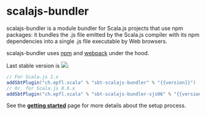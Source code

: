 # scalajs-bundler

scalajs-bundler is a module bundler for Scala.js projects that use npm packages: it bundles the .js file
emitted by the Scala.js compiler with its npm dependencies into a single .js file executable by Web browsers.

scalajs-bundler uses [npm](https://www.npmjs.com) and [webpack](https://webpack.github.io/) under the hood.

Last stable version is ![](config:version):

~~~ scala expandVars=true
// For Scala.js 1.x
addSbtPlugin("ch.epfl.scala" % "sbt-scalajs-bundler" % "{{version}}")
// Or, for Scala.js 0.6.x
addSbtPlugin("ch.epfl.scala" % "sbt-scalajs-bundler-sjs06" % "{{version}}")
~~~

See the [**getting started**](getting-started.md) page for more details about
the setup process.
